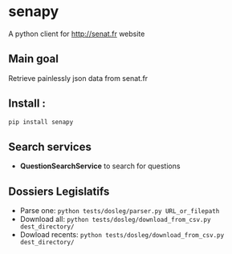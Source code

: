 # senapy
A python client for http://senat.fr website

## Main goal
Retrieve painlessly json data from senat.fr

## Install :
```bash
pip install senapy
```

## Search services
 * **QuestionSearchService** to search for questions


## Dossiers Legislatifs

 - Parse one: `python tests/dosleg/parser.py URL_or_filepath`
 - Download all: `python tests/dosleg/download_from_csv.py dest_directory/`
 - Dowload recents: `python tests/dosleg/download_from_csv.py dest_directory/`

